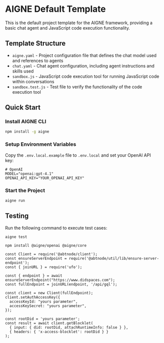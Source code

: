 # AIGNE Default Template

This is the default project template for the AIGNE framework, providing a basic chat agent and JavaScript code execution functionality.

## Template Structure

- `aigne.yaml` - Project configuration file that defines the chat model used and references to agents
- `chat.yaml` - Chat agent configuration, including agent instructions and skills used
- `sandbox.js` - JavaScript code execution tool for running JavaScript code within conversations
- `sandbox.test.js` - Test file to verify the functionality of the code execution tool

## Quick Start

### Install AIGNE CLI

```bash
npm install -g aigne
```

### Setup Environment Variables

Copy the `.env.local.example` file to `.env.local` and set your OpenAI API key:

```shell
# OpenAI
MODEL="openai:gpt-4.1"
OPENAI_API_KEY="YOUR_OPENAI_API_KEY"
```

### Start the Project

```bash
aigne run
```

## Testing

Run the following command to execute test cases:

```bash
aigne test
```

```
npm install @aigne/openai @aigne/core

const Client = require('@abtnode/client');
const ensureServerEndpoint = require('@abtnode/util/lib/ensure-server-endpoint');
const { joinURL } = require('ufo');

const { endpoint } = await ensureServerEndpoint("https://www.didspaces.com");
const fullEndpoint = joinURL(endpoint, '/api/gql');

const client = new Client(fullEndpoint);
client.setAuthAccessKey({
  accessKeyId: "yours parameter",
  accessKeySecret: "yours parameter",
});

const rootDid = 'yours parameter';
const result = await client.getBlocklet(
  { input: { did: rootDid, attachRuntimeInfo: false } },
  { headers: { 'x-access-blocklet': rootDid } }
);
```
